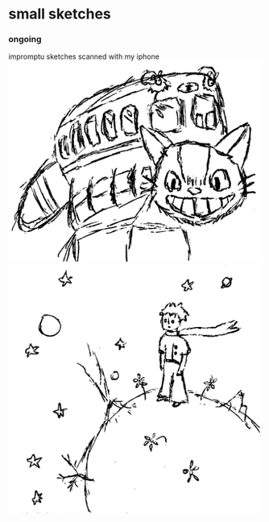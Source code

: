 # small sketches
### ongoing
impromptu sketches scanned with my iphone
\
![catbus](../images/catbus.png)
\
![petitprince](../images/petitprince.png)
